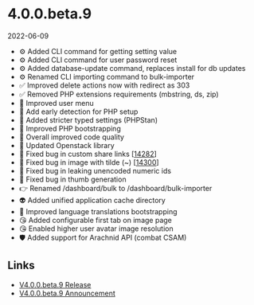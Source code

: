 # 4.0.0.beta.9

2022-06-09

- ⚙️ Added CLI command for getting setting value
- ⚙️ Added CLI command for user password reset
- ⚙️ Added database-update command, replaces install for db updates
- ⚙️ Renamed CLI importing command to bulk-importer
- ✅ Improved delete actions now with redirect as 303
- ✅ Removed PHP extensions requirements (mbstring, ds, zip)
- 🎨 Improved user menu
- 🐘 Add early detection for PHP setup
- 🐘 Added stricter typed settings (PHPStan)
- 🐘 Improved PHP bootstrapping
- 🐘 Overall improved code quality
- 🐘 Updated Openstack library
- 🐞 Fixed bug in custom share links [[14282](https://chevereto.com/community/threads/14282)]
- 🐞 Fixed bug in image with tilde (~) [[14300](https://chevereto.com/community/threads/14300)]
- 🐞 Fixed bug in leaking unencoded numeric ids
- 🐞 Fixed bug in thumb generation
- 👉 Renamed /dashboard/bulk to /dashboard/bulk-importer
- 👽 Added unified application cache directory
- 💬 Improved language translations bootstrapping
- 😘 Added configurable first tab on image page
- 😘 Enabled higher user avatar image resolution
- 🛡 Added support for Arachnid API (combat CSAM)

## Links

- [V4.0.0.beta.9 Release](https://chevereto.com/community/threads/chevereto-v4-0-0-beta-9.14312/)
- [V4.0.0.beta.9 Announcement](https://chevereto.com/community/threads/chevereto-v4-0-0-beta-9-announcement.14280/)
